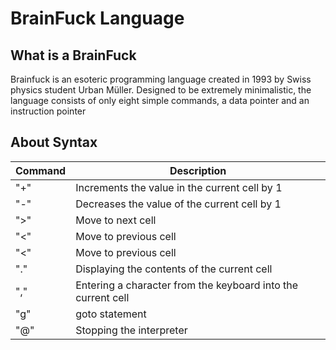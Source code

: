 # BrainFuck Language

## What is a BrainFuck
Brainfuck is an esoteric programming language created in 1993 by Swiss physics student Urban Müller. Designed to be extremely minimalistic, the language consists of only eight simple commands, a data pointer and an instruction pointer

## About Syntax

| Command | Description                                                  |
|---------|--------------------------------------------------------------|
| "+"     | Increments the value in the current cell by 1                |
| "-"     | Decreases the value of the current cell by 1                 |
| ">"     | Move to next cell                                            |
| "<"     | Move to previous cell                                        |
| "<"     | Move to previous cell                                        |
| "."     | Displaying the contents of the current cell                  |
| ","     | Entering a character from the keyboard into the current cell |
| "g"     | goto statement                                               |
| "@"     | Stopping the interpreter                                     |

